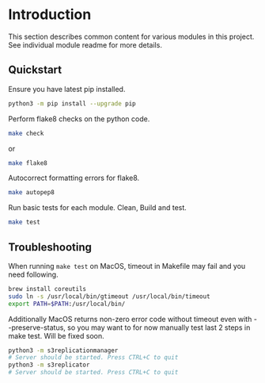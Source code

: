 # Introduction

This section describes common content for various modules in this project. See individual module readme for more details.

## Quickstart

Ensure you have latest pip installed.

```sh
python3 -m pip install --upgrade pip
```

Perform flake8 checks on the python code.
```sh
make check
```
or 
```sh
make flake8
```

Autocorrect formatting errors for flake8.
```sh
make autopep8
```

Run basic tests for each module. Clean, Build and test.
```sh
make test
```

## Troubleshooting
When running `make test` on MacOS, timeout in Makefile may fail and you need following.

```sh
brew install coreutils
sudo ln -s /usr/local/bin/gtimeout /usr/local/bin/timeout
export PATH=$PATH:/usr/local/bin/
```

Additionally MacOS returns non-zero error code without timeout even with --preserve-status, so you may want to for now manually test last 2 steps in make test. Will be fixed soon.
```sh
python3 -m s3replicationmanager
# Server should be started. Press CTRL+C to quit
python3 -m s3replicator
# Server should be started. Press CTRL+C to quit
```